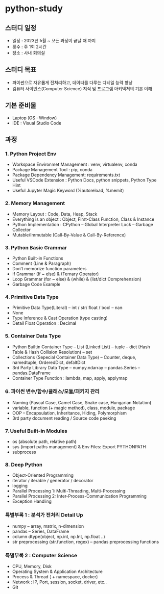 # python-study

## 스터디 일정
-	일정 : 2023년 5월 ~ 모든 과정이 끝날 때 까지
-	횟수 : 주 1회 2시간
-	장소 : 사내 회의실

## 스터디 목표
-	파이썬으로 자유롭게 전처리하고, 데이터를 다루는 디테일 능력 향상
-	컴퓨터 사이언스(Computer Science) 지식 및 프로그램 아키텍처의 기본 이해

## 기본 준비물
- Laptop (OS : Window)
- IDE : Visual Studio Code

## 과정

### 1. Python Project Env 
-	Workspace Environmet Management : venv, virtualenv, conda
-	Package Management Tool : pip, conda 
-	Package Dependency Management: requirements.txt
-	Useful VSCode Extension : Python Docs, python snippets, Python Type Hint
-	Useful Jupyter Magic Keyword (%autoreload, %memit)

### 2. Memory Management
-	Memory Layout : Code, Data, Heap, Stack
-	Everything is an object  : Object, First-Class Function, Class & Instance
-	Python Implementation : CPython
–	Global Interpreter Lock
–	Garbage Collector
-	Mutable/Immutable (Call-By-Value & Call-By-Reference)

### 3. Python Basic Grammar
-	Python Built-in Functions
-	Comment (Line & Paragraph)
-	Don’t memorize function parameters
-	If Grammar (If ~ else) & (Ternary Operator)
-	Loop Grammar  (for ~ else) & (while) & (list/dict Comprehension)
-	Garbage Code Example

### 4. Primitive Data Type
-	Primitive Data Type(Literal)
–	int / str/ float / bool
–	nan
-	None
-	Type Inference & Cast Operation (type casting)
-	Detail Float Operation : Decimal

### 5. Container Data Type
-	Python Builtin Container Type
–	List (Linked List)
–	tuple 
–	dict (Hash Table & Hash Collision Resolution)
–	set
-	Collections (Sepecial Container Data Type)
–	Counter, deque, namedtuple, OrderedDict, defaltDict 
-	3rd Party Library Data Type
–	numpy.ndarray
–	pandas.Series
–	pandas.DataFrame
-	Container Type Function : lambda, map, apply, applymap

### 6. 파이썬 변수/함수/클래스/모듈/패키지 관리
-	Naming (Pascal Case, Camel Case, Snake case, Hungarian Notation)
-	variable, function (+ magic method), class, module, package
-	OOP – Encapsulation, Inheritance, Hiding, Polymorphism
-	3rd party document reading / Source code peeking

### 7. Useful Built-in Modules
-	os (absolute path, relative path)
-	sys (import paths management) & Env Files: Export PYTHONPATH
-	subprocess

### 8. Deep Python
-	Object-Oriented Programming
-	iterator / iterable / generator / decorator
-	logging
-	Parallel Processing  1: Multi-Threading, Multi-Processing
-	Parallel Processing  2: Inter-Process-Communication Programming
-	Exception Handling

### 특별부록 1 : 분석가 전처리 Detail Up
-	numpy
–	array, matrix, n-dimension
-	pandas
–	Series, DataFrame
-	column dtype(object, np.int, np.Int, np.float ..)
-	str preprocessing (str.function, regex)
–	pandas preprocessing functions

### 특별부록 2 : Computer Science 
-	CPU, Memory, Disk
-	Operating System & Application Architecture
-	Process & Thread ( + namespace, docker)
-	Network : IP, Port, session, socket, driver, etc..
-	Git

